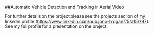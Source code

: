 ##Automatic Vehicle Detection and Tracking in Aerial Video

For further details on the project please see the projects section of my linkedin profile (https://www.linkedin.com/pub/jono-brogan/75/a15/297). See my full profile for a presentation on the project.
